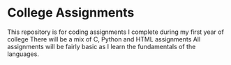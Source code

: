 # College Assignments
This repository is for coding assignments I complete during my first year of college
There will be a mix of C, Python and HTML assignments
All assignments will be fairly basic as I learn the fundamentals of the languages. 
